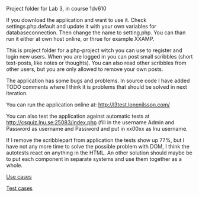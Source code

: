 Project folder for Lab 3, in course 1dv610

If you download the application and want to use it. Check settings.php.default and update it with your own variables for databaseconnection. Then change the name to setting.php. You can than run it either at own host online, or thrue for example XXAMP.

This is project folder for a php-project witch you can use to register and login new users. When you are logged in you can post small scribbles (short text-posts, like notes or thoughts). You can also read other scribbles from other users, but you are only allowed to remove your own posts.

The application has some bugs and problems. In source code I have added TODO comments where I think it is problems that should be solved in next iteration.

You can run the application online at: http://l3test.lonenilsson.com/

You can also test the application against automatic tests at http://csquiz.lnu.se:25083/index.php (fill in the username Admin and Password as username and Password and put in xx00xx as lnu username. 

If I remove the scribblepart from application the tests show up 77%, but I have not any more time to solve the possible problem with DOM, I think the autotests react on anything in the HTML. An other solution should maybe be to put each component in separate systems and use them together as a whole. 

[Use cases](https://github.com/onlylonely1986/1dv610L3/wiki/usecase)

[Test cases](https://github.com/onlylonely1986/1dv610L3/wiki/Test-case)
